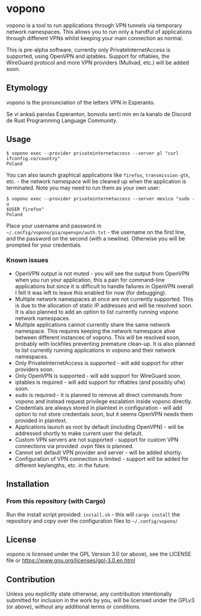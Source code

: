 # vopono

vopono is a tool to run applications through VPN tunnels via temporary
network namespaces. This allows you to run only a handful of
applications through different VPNs whilst keeping your main connection
as normal.

This is pre-alpha software, currently only PrivateInternetAccess is
supported, using OpenVPN and iptables. Support for nftables, the
WireGuard protocol and more VPN providers (Mullvad, etc.) will be added
soon.

## Etymology

vopono is the pronunciation of the letters VPN in Esperanto.

Se vi ankaŭ parolas Esperanton, bonvolu serĉi min en la kanalo de
Discord de Rust Programming Language Community.

## Usage

```
$ vopono exec --provider privateinternetaccess --server pl "curl ifconfig.co/country"
Poland
```

You can also launch graphical applications like `firefox`,
`transmission-gtk`, etc. - the network namespace will be cleaned up when
the application is terminated. Note you may need to run them as your own
user:

```
$ vopono exec --provider privateinternetaccess --server mexico "sudo -u
$USER firefox"
Poland
```

Place your username and password in
`~/.config/vopono/pia/openvpn/auth.txt` - the username on the first
line, and the password on the second (with a newline). Otherwise you
will be prompted for your credentials.

### Known issues

* OpenVPN output is not muted - you will see the output from OpenVPN
  when you run your application, this a pain for command-line
  applications but since it is difficult to handle failures in OpenVPN
  overall I felt it was left to leave this enabled for now (for
  debugging).
* Multiple network namespaces at once are not currently supported. This
  is due to the allocation of static IP addresses and will be resolved
  soon. It is also planned to add an option to list currently running
  vopono network namespaces.
* Multiple applications cannot currently share the same network
  namespace. This requires keeping the network namespace alive between
  different instances of vopono. This will be resolved soon, probably
  with lockfiles preventing premature clean-up. It is also planned to
  list currently running applications in vopono and their network namespaces.
* Only PrivateInternetAccess is supported - will add support for other
  providers soon.
* Only OpenVPN is supported - will add support for WireGuard soon.
* iptables is required - will add support for nftables (and possibly
  ufw) soon.
* sudo is required - it is planned to remove all direct commands from
  vopono and instead request privilege escalation inside vopono directly.
* Credentials are always stored in plaintext in configuration - will add
  option to not store credentials soon, but it seems OpenVPN needs them
  provided in plaintext.
* Applications launch as root by default (including OpenVPN) - will be
  addressed shortly to make current user the default.
* Custom VPN servers are not supported - support for custom VPN
  connections via provided .ovpn files is planned.
* Cannot set default VPN provider and server - will be added shortly.
* Configuration of VPN connection is limited - support will be added for
  different keylengths, etc. in the future.



## Installation

### From this repository (with Cargo)

Run the install script provided: `install.sh` - this will `cargo
install` the repository and copy over the configuration files to
`~/.config/vopono/`

## License

vopono is licensed under the GPL Version 3.0 (or above), see the LICENSE
file or https://www.gnu.org/licenses/gpl-3.0.en.html

## Contribution

Unless you explicitly state otherwise, any contribution intentionally submitted
for inclusion in the work by you, will be licensed under the GPLv3 (or
above), without any additional terms or conditions.
